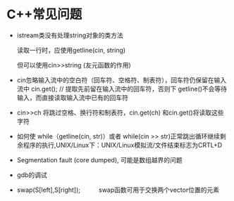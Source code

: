 # C++常见问题

- istream类没有处理string对象的类方法

  读取一行时，应使用getline(cin, string)

  但可以使用cin>>string  (友元函数的作用)

- cin忽略输入流中的空白符（回车符、空格符、制表符），回车符仍保留在输入流中
   cin.get();  //     提取先前留在输入流中的回车符，否则下 getline()不会等待输入，而直接读取输入流中已有的回车符

- cin>>ch 将跳过空格、换行符和制表符，cin.get(ch)  和cin.get()将读取这些字符

- 如何使 while（getline(cin, str)）或者 while(cin >> str)正常跳出循环继续剩余程序的执行,UNIX/Linux下：UNIX/Linux模拟流/文件结束标志为CRTL+D

- Segmentation fault (core dumped), 可能是数组越界的问题

- gdb的调试

-  swap(S[left],S[right]);　　　swap函数可用于交换两个vector位置的元素
